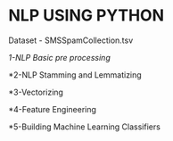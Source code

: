 # NLP USING PYTHON

Dataset - SMSSpamCollection.tsv

*1-NLP Basic pre processing*

*2-NLP Stamming and Lemmatizing

*3-Vectorizing

*4-Feature Engineering

*5-Building Machine Learning Classifiers

